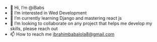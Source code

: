 - 👋 Hi, I’m @iBabs
- 👀 I’m interested in Wed Development
- 🌱 I’m currently learning Django and mastering react js
- 💞️ I’m looking to collaborate on any project that helps me develop my skills, please reach out
- 📫 How to reach me ibrahimbabalola8@gmail.com

<!---
iBabs/iBabs is a ✨ special ✨ repository because its `README.md` (this file) appears on your GitHub profile.
You can click the Preview link to take a look at your changes.
--->
